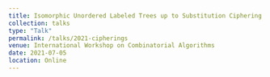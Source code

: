 ```yaml
---
title: Isomorphic Unordered Labeled Trees up to Substitution Ciphering
collection: talks
type: "Talk"
permalink: /talks/2021-cipherings
venue: International Workshop on Combinatorial Algorithms
date: 2021-07-05
location: Online
---
```

